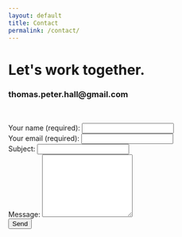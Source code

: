 ```yaml
---
layout: default
title: Contact
permalink: /contact/
---
```

<div class="row justify-content-center">
  <div class="col-12 col-md-10 col-xl-8">
    <h1 class="headline">Let's work together.</h1>
    <h3 class="contact-email">thomas.peter.hall@gmail.com</h3>
  </div>
</div>

<div class="row justify-content-center">
  <p class="contact-icons"><a href=""><i class="fa fa-envelope" aria-hidden="true"></i></a>&emsp;<a href=""><i class="fa fa-linkedin" aria-hidden="true"></i></a>&emsp;<a href=""><i class="fa fa-medium" aria-hidden="true"></i></a></p>
</div>

<form action="https://formspree.io/thomas.peter.hall@gmail.com" method="POST" class="p-b-5">
  <div class="form-group">
    <label for="name">Your name (required):</label>
    <input type="text" class="form-control" name="name" required>
  </div>
  <div class="form-group">
    <label for="_replyto">Your email (required):</label>
    <input type="email" class="form-control" name="_replyto" required>
  </div>
  <div class="form-group">
    <label for="_subject">Subject:</label>
    <input type="text" class="form-control" name="_subject">
  </div>
  <div class="form-group">
    <label for="_message">Message:</label>
    <textarea rows="8" name="_message" class="form-control"></textarea>
  </div>
  <div class="form-group">
    <input type="submit" value="Send">
  </div>
</form>
